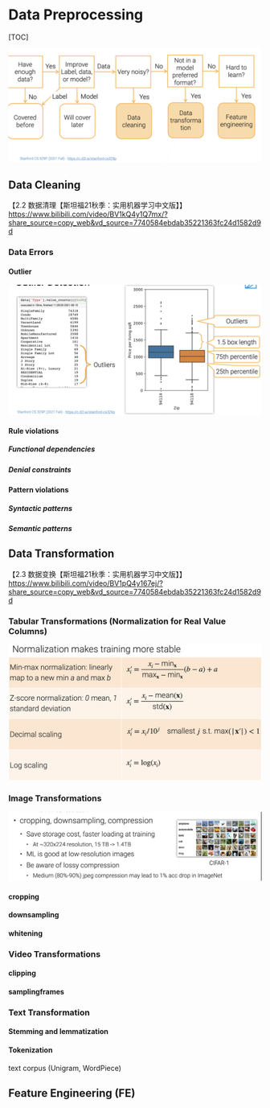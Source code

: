 #  Data Preprocessing

[TOC]



![](../../../../../Assets/Pics/Screenshot%202023-01-28%20at%207.55.57%20PM.png)


## Data Cleaning

【2.2 数据清理【斯坦福21秋季：实用机器学习中文版】】 https://www.bilibili.com/video/BV1kQ4y1Q7mx/?share_source=copy_web&vd_source=7740584ebdab35221363fc24d1582d9d



### Data Errors

#### Outlier

![](../../../../../Assets/Pics/Screenshot%202023-01-31%20at%204.55.14%20PM.png)


#### Rule violations

##### Functional dependencies



##### Denial constraints



#### Pattern violations

##### Syntactic patterns



##### Semantic patterns



## Data Transformation

【2.3 数据变换【斯坦福21秋季：实用机器学习中文版】】 https://www.bilibili.com/video/BV1pQ4y167ej/?share_source=copy_web&vd_source=7740584ebdab35221363fc24d1582d9d



### Tabular Transformations (Normalization for Real Value Columns)


![](../../../../../Assets/Pics/Screenshot%202023-01-31%20at%205.02.04%20PM.png)


### Image Transformations

![](../../../../../Assets/Pics/Screenshot%202023-01-31%20at%205.06.48%20PM.png)


#### cropping



#### downsampling



#### whitening



### Video Transformations

#### clipping



#### samplingframes



### Text Transformation

#### Stemming and lemmatization



#### Tokenization



text corpus (Unigram, WordPiece)

## Feature Engineering (FE)

